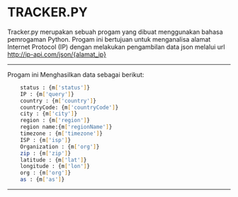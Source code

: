 
# TRACKER.PY
Tracker.py merupakan sebuah progam yang dibuat menggunakan bahasa pemrogaman Python. Progam ini bertujuan untuk menganalisa alamat Internet Protocol (IP) dengan melakukan pengambilan data json melalui url http://ip-api.com/json/{alamat_ip}


---
Progam ini Menghasilkan data sebagai berikut:

```bash
    status : {m['status']}
    IP : {m['query']}
    country : {m['country']}
    countryCode: {m['countryCode']}
    city : {m['city']}
    region : {m['region']}
    region name:{m['regionName']}
    timezone : {m['timezone']}
    ISP : {m['isp']}
    Organization : {m['org']}
    zip : {m['zip']}
    latitude : {m['lat']}
    longitude : {m['lon']}
    org : {m['org']}
    as : {m['as']}
```

---
